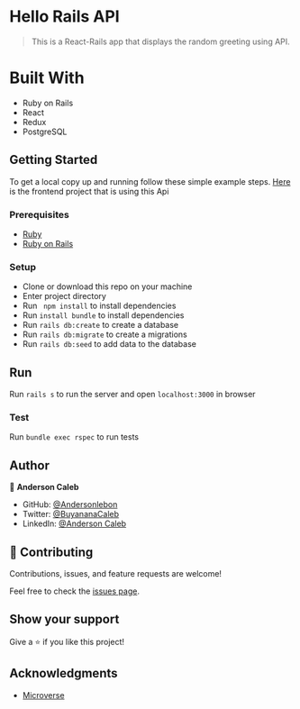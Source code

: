 # Hello Rails API
> This is a React-Rails app that displays the random greeting using API. 

# Built With

- Ruby on Rails
- React
- Redux
- PostgreSQL

## Getting Started

To get a local copy up and running follow these simple example steps.
[Here](https://github.com/andersonlebon/hello-react-frontend/pull/1) is the frontend project that is using this Api

### Prerequisites

- [Ruby](https://www.ruby-lang.org/)
- [Ruby on Rails](https://rubyonrails.org/)

### Setup
- Clone or download this repo on your machine
- Enter project directory
- Run ` npm install` to install dependencies
- Run `install bundle` to install dependencies
- Run  `rails db:create` to create a database
- Run  `rails db:migrate` to create a migrations
- Run  `rails db:seed` to add data to the database

## Run

Run `rails s` to run the server and open `localhost:3000` in browser

### Test

Run `bundle exec rspec` to run tests
## Author

👤 **Anderson Caleb**

- GitHub: [@Andersonlebon](https://github.com/andersonlebon)
- Twitter: [@BuyananaCaleb](https://twitter.com/BuyananaCaleb)
- LinkedIn: [@Anderson Caleb](https://www.linkedin.com/in/anderson-caleb-915343209/)


## 🤝 Contributing

Contributions, issues, and feature requests are welcome!

Feel free to check the [issues page](https://github.com/toliboff/hello-rails-react/issues).

## Show your support

Give a ⭐️ if you like this project!

## Acknowledgments
- [Microverse](https://www.microverse.org/) 
